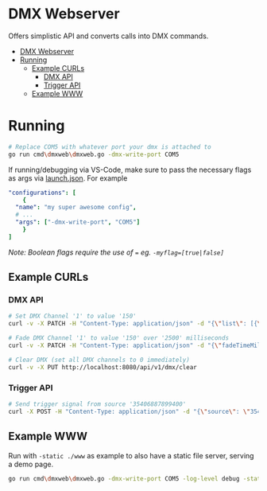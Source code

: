 # DMX Webserver

Offers simplistic API and converts calls into DMX commands.

- [DMX Webserver](#dmx-webserver)
- [Running](#running)
  - [Example CURLs](#example-curls)
    - [DMX API](#dmx-api)
    - [Trigger API](#trigger-api)
  - [Example WWW](#example-www)

# Running

```sh
# Replace COM5 with whatever port your dmx is attached to
go run cmd\dmxweb\dmxweb.go -dmx-write-port COM5
```

If running/debugging via VS-Code, make sure to pass the necessary flags as args via [launch.json](./.vscode/launch.json). For example

```yaml
"configurations": [
    {
  "name": "my super awesome config",
  # ...
  "args": ["-dmx-write-port", "COM5"]
    }
]
```

*Note: Boolean flags require the use of `=` eg. `-myflag=[true|false]`*

## Example CURLs

### DMX API

```sh
# Set DMX Channel '1' to value '150'
curl -v -X PATCH -H "Content-Type: application/json" -d "{\"list\": [{\"channel\": 1, \"value\": 150}]}" http://localhost:8080/api/v1/dmx

# Fade DMX Channel '1' to value '150' over '2500' milliseconds
curl -v -X PATCH -H "Content-Type: application/json" -d "{\"fadeTimeMillis\": 2500, \"scene\": {\"list\": [{\"channel\": 1, \"value\": 150}]}}" http://localhost:8080/api/v1/dmx/fade

# Clear DMX (set all DMX channels to 0 immediately)
curl -v -X PUT http://localhost:8080/api/v1/dmx/clear
```

### Trigger API

```sh
# Send trigger signal from source '35406887899400'
curl -X POST -H "Content-Type: application/json" -d "{\"source\": \"35406887899400\"}" localhost:8080/api/v1/trigger
```

## Example WWW

Run with `-static ./www` as example to also have a static file server, serving a demo page.

```sh
go run cmd\dmxweb\dmxweb.go -dmx-write-port COM5 -log-level debug -static ./www
```
